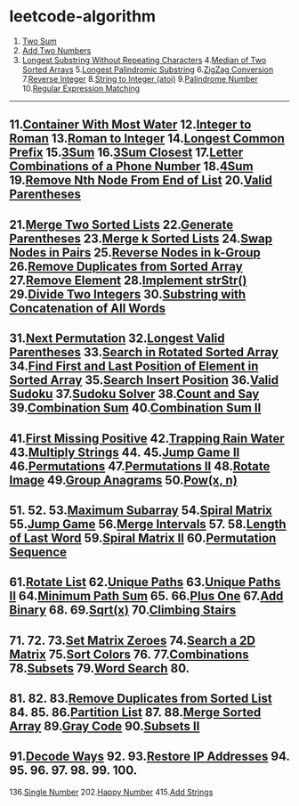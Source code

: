 [comment]:超链接的加入方式：[tag](url)
[comment]:分割线的加入方式：----

# leetcode-algorithm
1. [Two Sum](https://github.com/assassint2017/leetcode-algorithm/tree/master/Two%20Sum)
2. [Add Two Numbers](https://github.com/assassint2017/leetcode-algorithm/tree/master/Add%20Two%20Numbers)
3. [Longest Substring Without Repeating Characters](https://github.com/assassint2017/leetcode-algorithm/tree/master/Longest%20Substring%20Without%20Repeating%20Characters)
4.[Median of Two Sorted Arrays]()
5.[Longest Palindromic Substring]()
6.[ZigZag Conversion]()
7.[Reverse Integer]()
8.[String to Integer (atoi)]()
9.[Palindrome Number]()
10.[Regular Expression Matching]()
----
11.[Container With Most Water]()
12.[Integer to Roman]()
13.[Roman to Integer]()
14.[Longest Common Prefix]()
15.[3Sum]()
16.[3Sum Closest]()
17.[Letter Combinations of a Phone Number]()
18.[4Sum]()
19.[Remove Nth Node From End of List]()
20.[Valid Parentheses]()
----
21.[Merge Two Sorted Lists]()
22.[Generate Parentheses]()
23.[Merge k Sorted Lists]()
24.[Swap Nodes in Pairs]()
25.[Reverse Nodes in k-Group]()
26.[Remove Duplicates from Sorted Array]()
27.[Remove Element]()
28.[Implement strStr()]()
29.[Divide Two Integers]()
30.[Substring with Concatenation of All Words]()
----
31.[Next Permutation]()
32.[Longest Valid Parentheses]()
33.[Search in Rotated Sorted Array]()
34.[Find First and Last Position of Element in Sorted Array]()
35.[Search Insert Position]()
36.[Valid Sudoku]()
37.[Sudoku Solver]()
38.[Count and Say]()
39.[Combination Sum]()
40.[Combination Sum II]()
----
41.[First Missing Positive]()
42.[Trapping Rain Water]()
43.[Multiply Strings]()
44.[]()
45.[Jump Game II]()
46.[Permutations]()
47.[Permutations II]()
48.[Rotate Image]()
49.[Group Anagrams]()
50.[Pow(x, n)]()
----
51.[]()
52.[]()
53.[Maximum Subarray]()
54.[Spiral Matrix]()
55.[Jump Game]()
56.[Merge Intervals]()
57.[]()
58.[Length of Last Word]()
59.[Spiral Matrix II]()
60.[Permutation Sequence]()
----
61.[Rotate List]()
62.[Unique Paths]()
63.[Unique Paths II]()
64.[Minimum Path Sum]()
65.[]()
66.[Plus One]()
67.[Add Binary]()
68.[]()
69.[Sqrt(x)]()
70.[Climbing Stairs]()
----
71.[]()
72.[]()
73.[Set Matrix Zeroes]()
74.[Search a 2D Matrix]()
75.[Sort Colors]()
76.[]()
77.[Combinations]()
78.[Subsets]()
79.[Word Search]()
80.[]()
----
81.[]()
82.[]()
83.[Remove Duplicates from Sorted List]()
84.[]()
85.[]()
86.[Partition List]()
87.[]()
88.[Merge Sorted Array]()
89.[Gray Code]()
90.[Subsets II]()
----
91.[Decode Ways]()
92.[]()
93.[Restore IP Addresses]()
94.[]()
95.[]()
96.[]()
97.[]()
98.[]()
99.[]()
100.[]()
----
136.[Single Number]()
202.[Happy Number]()
415.[Add Strings]()

